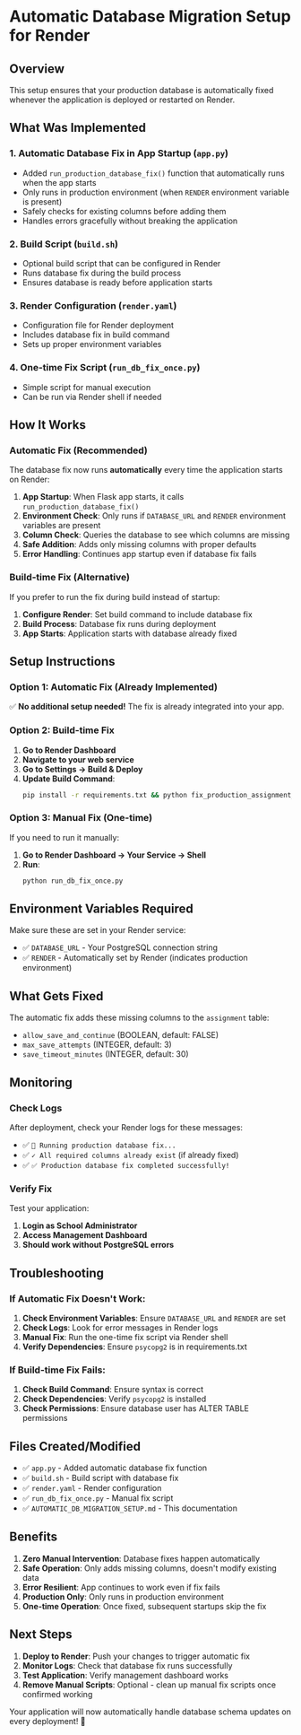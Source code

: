 # Automatic Database Migration Setup for Render

## Overview
This setup ensures that your production database is automatically fixed whenever the application is deployed or restarted on Render.

## What Was Implemented

### 1. **Automatic Database Fix in App Startup** (`app.py`)
- Added `run_production_database_fix()` function that automatically runs when the app starts
- Only runs in production environment (when `RENDER` environment variable is present)
- Safely checks for existing columns before adding them
- Handles errors gracefully without breaking the application

### 2. **Build Script** (`build.sh`)
- Optional build script that can be configured in Render
- Runs database fix during the build process
- Ensures database is ready before application starts

### 3. **Render Configuration** (`render.yaml`)
- Configuration file for Render deployment
- Includes database fix in build command
- Sets up proper environment variables

### 4. **One-time Fix Script** (`run_db_fix_once.py`)
- Simple script for manual execution
- Can be run via Render shell if needed

## How It Works

### Automatic Fix (Recommended)
The database fix now runs **automatically** every time the application starts on Render:

1. **App Startup**: When Flask app starts, it calls `run_production_database_fix()`
2. **Environment Check**: Only runs if `DATABASE_URL` and `RENDER` environment variables are present
3. **Column Check**: Queries the database to see which columns are missing
4. **Safe Addition**: Adds only missing columns with proper defaults
5. **Error Handling**: Continues app startup even if database fix fails

### Build-time Fix (Alternative)
If you prefer to run the fix during build instead of startup:

1. **Configure Render**: Set build command to include database fix
2. **Build Process**: Database fix runs during deployment
3. **App Starts**: Application starts with database already fixed

## Setup Instructions

### Option 1: Automatic Fix (Already Implemented)
✅ **No additional setup needed!** The fix is already integrated into your app.

### Option 2: Build-time Fix
1. **Go to Render Dashboard**
2. **Navigate to your web service**
3. **Go to Settings → Build & Deploy**
4. **Update Build Command**:
   ```bash
   pip install -r requirements.txt && python fix_production_assignment_columns_postgres.py
   ```

### Option 3: Manual Fix (One-time)
If you need to run it manually:
1. **Go to Render Dashboard → Your Service → Shell**
2. **Run**:
   ```bash
   python run_db_fix_once.py
   ```

## Environment Variables Required

Make sure these are set in your Render service:
- ✅ `DATABASE_URL` - Your PostgreSQL connection string
- ✅ `RENDER` - Automatically set by Render (indicates production environment)

## What Gets Fixed

The automatic fix adds these missing columns to the `assignment` table:
- `allow_save_and_continue` (BOOLEAN, default: FALSE)
- `max_save_attempts` (INTEGER, default: 3)
- `save_timeout_minutes` (INTEGER, default: 30)

## Monitoring

### Check Logs
After deployment, check your Render logs for these messages:
- ✅ `🔧 Running production database fix...`
- ✅ `✓ All required columns already exist` (if already fixed)
- ✅ `✅ Production database fix completed successfully!`

### Verify Fix
Test your application:
1. **Login as School Administrator**
2. **Access Management Dashboard**
3. **Should work without PostgreSQL errors**

## Troubleshooting

### If Automatic Fix Doesn't Work:
1. **Check Environment Variables**: Ensure `DATABASE_URL` and `RENDER` are set
2. **Check Logs**: Look for error messages in Render logs
3. **Manual Fix**: Run the one-time fix script via Render shell
4. **Verify Dependencies**: Ensure `psycopg2` is in requirements.txt

### If Build-time Fix Fails:
1. **Check Build Command**: Ensure syntax is correct
2. **Check Dependencies**: Verify `psycopg2` is installed
3. **Check Permissions**: Ensure database user has ALTER TABLE permissions

## Files Created/Modified

- ✅ `app.py` - Added automatic database fix function
- ✅ `build.sh` - Build script with database fix
- ✅ `render.yaml` - Render configuration
- ✅ `run_db_fix_once.py` - Manual fix script
- ✅ `AUTOMATIC_DB_MIGRATION_SETUP.md` - This documentation

## Benefits

1. **Zero Manual Intervention**: Database fixes happen automatically
2. **Safe Operation**: Only adds missing columns, doesn't modify existing data
3. **Error Resilient**: App continues to work even if fix fails
4. **Production Only**: Only runs in production environment
5. **One-time Operation**: Once fixed, subsequent startups skip the fix

## Next Steps

1. **Deploy to Render**: Push your changes to trigger automatic fix
2. **Monitor Logs**: Check that database fix runs successfully
3. **Test Application**: Verify management dashboard works
4. **Remove Manual Scripts**: Optional - clean up manual fix scripts once confirmed working

Your application will now automatically handle database schema updates on every deployment! 🎉
